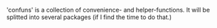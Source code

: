 'confuns' is a collection of convenience- and helper-functions. It will be splitted into several packages (if I find the time to do that.)
